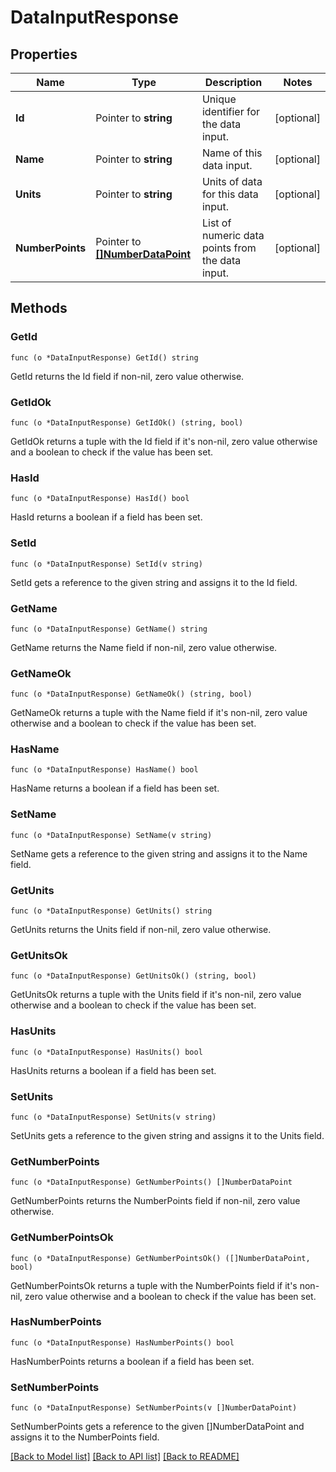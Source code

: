 # DataInputResponse

## Properties

Name | Type | Description | Notes
------------ | ------------- | ------------- | -------------
**Id** | Pointer to **string** | Unique identifier for the data input. | [optional] 
**Name** | Pointer to **string** | Name of this data input. | [optional] 
**Units** | Pointer to **string** | Units of data for this data input. | [optional] 
**NumberPoints** | Pointer to [**[]NumberDataPoint**](NumberDataPoint.md) | List of numeric data points from the data input. | [optional] 

## Methods

### GetId

`func (o *DataInputResponse) GetId() string`

GetId returns the Id field if non-nil, zero value otherwise.

### GetIdOk

`func (o *DataInputResponse) GetIdOk() (string, bool)`

GetIdOk returns a tuple with the Id field if it's non-nil, zero value otherwise
and a boolean to check if the value has been set.

### HasId

`func (o *DataInputResponse) HasId() bool`

HasId returns a boolean if a field has been set.

### SetId

`func (o *DataInputResponse) SetId(v string)`

SetId gets a reference to the given string and assigns it to the Id field.

### GetName

`func (o *DataInputResponse) GetName() string`

GetName returns the Name field if non-nil, zero value otherwise.

### GetNameOk

`func (o *DataInputResponse) GetNameOk() (string, bool)`

GetNameOk returns a tuple with the Name field if it's non-nil, zero value otherwise
and a boolean to check if the value has been set.

### HasName

`func (o *DataInputResponse) HasName() bool`

HasName returns a boolean if a field has been set.

### SetName

`func (o *DataInputResponse) SetName(v string)`

SetName gets a reference to the given string and assigns it to the Name field.

### GetUnits

`func (o *DataInputResponse) GetUnits() string`

GetUnits returns the Units field if non-nil, zero value otherwise.

### GetUnitsOk

`func (o *DataInputResponse) GetUnitsOk() (string, bool)`

GetUnitsOk returns a tuple with the Units field if it's non-nil, zero value otherwise
and a boolean to check if the value has been set.

### HasUnits

`func (o *DataInputResponse) HasUnits() bool`

HasUnits returns a boolean if a field has been set.

### SetUnits

`func (o *DataInputResponse) SetUnits(v string)`

SetUnits gets a reference to the given string and assigns it to the Units field.

### GetNumberPoints

`func (o *DataInputResponse) GetNumberPoints() []NumberDataPoint`

GetNumberPoints returns the NumberPoints field if non-nil, zero value otherwise.

### GetNumberPointsOk

`func (o *DataInputResponse) GetNumberPointsOk() ([]NumberDataPoint, bool)`

GetNumberPointsOk returns a tuple with the NumberPoints field if it's non-nil, zero value otherwise
and a boolean to check if the value has been set.

### HasNumberPoints

`func (o *DataInputResponse) HasNumberPoints() bool`

HasNumberPoints returns a boolean if a field has been set.

### SetNumberPoints

`func (o *DataInputResponse) SetNumberPoints(v []NumberDataPoint)`

SetNumberPoints gets a reference to the given []NumberDataPoint and assigns it to the NumberPoints field.


[[Back to Model list]](../README.md#documentation-for-models) [[Back to API list]](../README.md#documentation-for-api-endpoints) [[Back to README]](../README.md)



